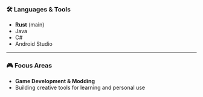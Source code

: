 
### 🛠️ Languages & Tools
- **Rust** (main)
- Java
- C#
- Android Studio

---

### 🎮 Focus Areas
- **Game Development & Modding**
- Building creative tools for learning and personal use

